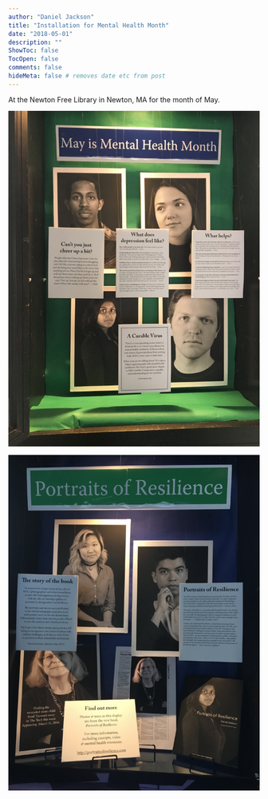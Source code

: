 ```yaml
---
author: "Daniel Jackson"
title: "Installation for Mental Health Month"
date: "2018-05-01"
description: ""
ShowToc: false
TocOpen: false
comments: false
hideMeta: false # removes date etc from post
---
```

At the Newton Free Library in Newton, MA for the month of May.

![](../../images/nfl/nfl-left-hand-case.jpg)

![](../../images/nfl/nfl-right-hand-case.jpg)
